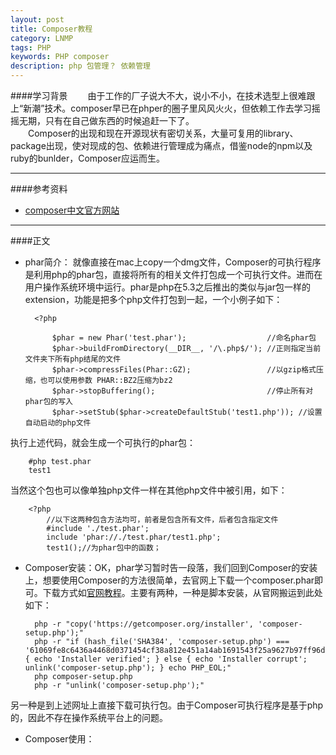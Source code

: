 ```yaml
---
layout: post
title: Composer教程
category: LNMP
tags: PHP
keywords: PHP composer
description: php 包管理？ 依赖管理
---
```


####学习背景
　　由于工作的厂子说大不大，说小不小，在技术选型上很难跟上“新潮”技术。composer早已在phper的圈子里风风火火，但依赖工作去学习摇摇无期，只有在自己做东西的时候追赶一下了。  
　　Composer的出现和现在开源现状有密切关系，大量可复用的library、package出现，使对现成的包、依赖进行管理成为痛点，借鉴node的npm以及ruby的bunlder，Composer应运而生。

****

####参考资料
- [composer中文官方网站](https://secure.php.net/manual/zh/) 

****

####正文

- phar简介：
就像直接在mac上copy一个dmg文件，Composer的可执行程序是利用php的phar包，直接将所有的相关文件打包成一个可执行文件。进而在用户操作系统环境中运行。phar是php在5.3之后推出的类似与jar包一样的extension，功能是把多个php文件打包到一起，一个小例子如下：
	
		<?php
		
			$phar = new Phar('test.phar');                  //命名phar包
			$phar->buildFromDirectory(__DIR__, '/\.php$/'); //正则指定当前文件夹下所有php结尾的文件
			$phar->compressFiles(Phar::GZ);                 //以gzip格式压缩，也可以使用参数 PHAR::BZ2压缩为bz2
			$phar->stopBuffering();                         //停止所有对phar包的写入
			$phar->setStub($phar->createDefaultStub('test1.php')); //设置自动启动的php文件
			
			
执行上述代码，就会生成一个可执行的phar包：
		
		#php test.phar
		test1
		
当然这个包也可以像单独php文件一样在其他php文件中被引用，如下：

		<?php
			//以下这两种包含方法均可，前者是包含所有文件，后者包含指定文件
			#include './test.phar';
			include 'phar://./test.phar/test1.php';
			test1();//为phar包中的函数；

- Composer安装：OK，phar学习暂时告一段落，我们回到Composer的安装上，想要使用Composer的方法很简单，去官网上下载一个composer.phar即可。下载方式如[官网教程](https://getcomposer.org/download/)。主要有两种，一种是脚本安装，从官网搬运到此处如下：

		php -r "copy('https://getcomposer.org/installer', 'composer-setup.php');"	
		php -r "if (hash_file('SHA384', 'composer-setup.php') === '61069fe8c6436a4468d0371454cf38a812e451a14ab1691543f25a9627b97ff96d8753d92a00654c21e2212a5ae1ff36') { echo 'Installer verified'; } else { echo 'Installer corrupt'; unlink('composer-setup.php'); } echo PHP_EOL;"
		php composer-setup.php
		php -r "unlink('composer-setup.php');"
		
另一种是到上述网址上直接下载可执行包。由于Composer可执行程序是基于php的，因此不存在操作系统平台上的问题。

- Composer使用：















